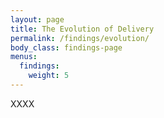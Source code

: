 ```yaml
---
layout: page
title: The Evolution of Delivery
permalink: /findings/evolution/
body_class: findings-page
menus:
  findings:
    weight: 5
---
```


<section class="container-fluid" markdown="1">
  <div class="container" markdown="1">

XXXX

</div>
</section>
